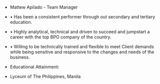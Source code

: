 - Mattew Apilado - Team Manager

- •	Has been a consistent performer through out secondary and tertiary education.
- •	Highly analytical, technical and driven to succeed and jumpstart a career with the top BPO company of the country.
- •	Willing to be technically trained and flexible to meet Client demands while being sensitive and responsive to the changes and needs of the business.

- Educational Attainment:

- Lyceum of The Philippines, Manila

<!---
HappyLourd/HappyLourd is a ✨ special ✨ repository because its `README.md` (this file) appears on your GitHub profile.
You can click the Preview link to take a look at your changes.
--->
